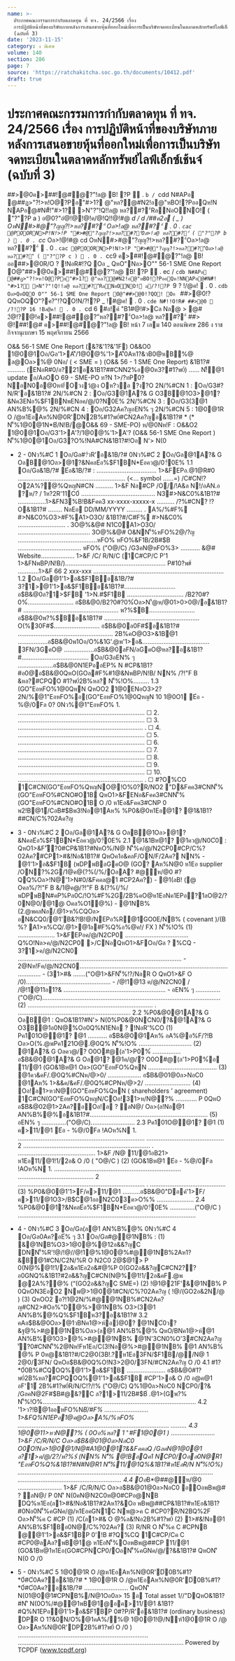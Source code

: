 ```yaml
---
name: >-
  ประกาศคณะกรรมการกำกับตลาดทุน ที่ ทจ. 24/2566 เรื่อง
  การปฏิบัติหน้าที่ของบริษัทภายหลังการเสนอขายหุ้นที่ออกใหม่เพื่อการเป็นบริษัทจดทะเบียนในตลาดหลักทรัพย์ไลฟ์เอ็กซ์เช้นจ์
  (ฉบับที่ 3)
date: '2023-11-15'
category: ง พิเศษ
volume: 140
section: 286
page: 7
source: 'https://ratchakitcha.soc.go.th/documents/10412.pdf'
draft: true
---
```


# ประกาศคณะกรรมการกำกับตลาดทุน ที่ ทจ. 24/2566 เรื่อง การปฏิบัติหน้าที่ของบริษัทภายหลังการเสนอขายหุ้นที่ออกใหม่เพื่อการเป็นบริษัทจดทะเบียนในตลาดหลักทรัพย์ไลฟ์เอ็กซ์เช้นจ์ (ฉบับที่ 3)

##>@0ค>##!@#ํ@?"!ล@ B! ?P  . `b / `cdd N#APอ @##ฏ>"?!>ห!O@?Pอ"#>1? @"หล?@#N2!อ@"หBO!?PออQห!N NAPอ@#N#็!"#>1? >N"?"!Q!!ล@ หล?#?"์Rล์NอO์NO!์ ( "?"?P a ) อ@0?"อํ@!@!@!ค/@!Q!!@!#@ _d / d /##ค2อ ( _ ) OหN#>#@"?ญญ?!>หล?#?"์ Oล>!ล@ หล?#?"์  . 0 . `cac @POORN>P!N!>!P "#>#@"?ญญ?!>หล?#?"์Oล>!ล@ หล?#?"์ ( "?"?P b )  . 0 . `cc_ Oล>!@!#@ cd OหN#>#@"?ญญ?!>หล?#?"์Oล>!ล@ หล?#?"์  . 0 . `cac @POORN>P!N!>!P "#>#@"?ญญ?!>หล?#?"์Oล>!ล@ หล?#?"์ ( "?"?P c )  . 0 . `cc9 ค>##!@#ํ@?"!ล@ B! ออ##>@0R/O ? !NอR#!?Q Oอ _ QหO"Nล>O"" 56-1 SME One Report O@"##>@0ค>##!@#ํ@?"!ล@ B! ?P  . ec / `cdb N#APอ @##ฏ>"?!>ห!O@?Pอ"#>1? @"หล?@#N2!อ@"หBO!?PออQห!NNAPอ@#N#็! "#>1? >N"?"!Q!!ล@ หล?#?"์Rล์NอO์NO!์ ล/?!?P `9 ? !/@ค!  . 0 . `cdb Oล>QหOQO O"" 56-1 SME One Report O@"##>@0!?QO! Oอ ` ##>@0!?QQหOQO"?ค?"!?QO!N/?!?P _ !#@ค!  . 0 . `cde N#็!!O!R# ##>@0  /?!?P 16 !Bล@ค!  . 0 . `cd 6 #อ!ค์ "B1#@!#>Cล Nล@ > @# 2ํ@!?@!ค>##!@#ํ@?"หล?#?"์Oล>!ล@ หล?#?"์ ##> @!##!@# ค>##!@#ํ@?"!ล@ B! หน้า 7 เลม 140 ตอนพิเศษ 286 ง ราชกิจจานุเบกษา 15 พฤศจิกายน 2566

O&& 56-1 SME One Report (&?&'1?&'1F) O&&O0 1@0@1Oอ/Gล'1>A'ี/1@0@%'1>A'ี0Aห1?&วB0@หB%@ ล@Oล>%@ 0Nอ/ ( < SME = ) (O&& 56 - 1 SME One Report) &1B1?# .......... (ENอR#0/อ?21อ&1B1?##CNN2%อ@0ห3?#1?พ0์) ...... N!็@1 update ้อ/AลOO 69 - SME-PO ท?N 1>/?ทP้0?NอN0อ@0ห@้Oวงว้@ง Oห?ว้อ ?ง?O 2N/%#CN 1 : Oอ/G3#?N/R'อ&1B1?# 2N/%#CN 2 : Oอ/G3@1A?& G O3B@1O3>@1?&Nค3ENอ%$F1BNพENอค/@/0?N0E% 2N/%#CN 3 : Oอ/G3(3@1 AN%B%@% 2N/%#CN 4 : Oอ/G32Aค?ญอEN% ๆ 2N/%#CN 5 : 1@0@1R O /@ห1EอAห%N@0R'DN2B%#1?พ0์#CN2Aค?ญอ&1B1?# * (* N'็%1@0@1N*B่/N!B/@O&& 69 - SME-PO) ห/@0Nห!F : O&&O2 1@0@1Oอ/G3'1>A'?/1@0@%'1>A'? (O&& 56-1 SME One Report ) N'็%1@0@1Oอ/G3?O%!NA#CN&1B1?#!Oอ N'> N(0

- 2 - 0Nว%#C่ 1 Oอ/Gล#?่วR'อ&1B/?# 0Nว%#C่ 2 Oอ/Gล@1A?& G OลB@1Oล>@1?&NคลE่อ%$F1BN*E่อคว@/0?่0E% 1.1 Oอ/Gล&1B/?# E่อ&1B/?# : .................................. 1>&FEPอ.@1@R#0 ............................................................. (<... symbol ......=) /C#CN!?O2A%?@%QหญN#CN .......... 1>&F Nล#CP /O//!A&ล N!/อAN.อ ?ห/? / 1ห?2R'11C0์ .......................................... N3#>N&C0%&1B1?# ................1>&FN3%B!B&Fคค3 xx-xxxx-xxxxx-x .......... /?%#CN? !?O&1B1?# ........ NลEอ DD/MM/YYYY ......... . A%/%#F% #>N&C0%O3>#F%A1>O3O/ &1B1?#/C#F% #>N&C0% ........................... . 3O@%&@# N1C0A1>O3O/ ......................................... 3O@%&@# O&NN'็%หFO%2@/?ญ .............................................หFO% หFO%&F1B/2B#$B .................................... หFO% ("O@/C) /G3คN@หFO%3> ........... &@# Website................... 1>&F /C/ R/N/C (1C#CP/C P'1 1>&FNพBP/N!B/)......................................................... P#10?พ#์ ............1>&F 66 2 xxx-xxx .......................................................................... 1.2 Oอ/Gล@1'1>อ&$F1Bอ&1B/?# 3?1>@1'1>อ&$F1Bอ&1B1?#............................. อ$B&@0ล?1>$FB '1>N.#$F1B ................................ /B2?0#?0%์.......................... อ$B&@0/B2?0#?0%์Oล>N'้@ห/@01>0>0@/อ&1B1?# ...................................................... พ?%$B.......................... อ$B&@0พ?%$Bอ&1B1?# ...................................................... O(%30F#$์.......................... อ$B&@0ล0F#$์อ&1B1?# ...................................................... 2B%คO@O3>&1B@1 .................อ$B&@0พ1Oอ/O%&1G'.@พ'1>อ&...................................... 3FN/3GคO@ .................อ$B&@0ลFN/ลGคO@หล?อ&1B1?#...................................... Oอ/G3อEN% ๆ ....................อ$B&@0N1EPออEP% N #CP&1B1?#อ0@อ$B&@0QหO(GOล#F%#1@&NพBP/N!B/ NN% /?!"F B &หล?#CPQO #1?พ0์2B%หล? N'็%!O%......... 1.3 (GO"EอหFO%1@0QหN QหOO2 1@0ENอO3>2? 2N/%@1"EอหFO%อ(GO"EอหFO%1@0QหญN 10 1@0O1 E่อ - %@/0Fล 0? 0Nว%@1"EอหFO% 1. ........................................................................ ☐ 2. ........................................................................ ☐ 3. ....................................................................... . ☐ 4. ........................................................................ ☐ 5. ........................................................................ ☐ 6. ........................................................................ ☐ 7. ........................................................................ ☐ 8. ........................................................................ ☐ 9. ........................................................................ ☐ 10. ....................................................................... . ☐ #?O%CO 1C#CN(GO"EอหFO%QหญNO@!O%0?R/NO2 "D&Fคค3#CNN'็%(GO"EอหFO%#CNO#O1B QหO1>&FENอ&Fคค3#CNN'็%(GO"EอหFO%#CNO#O1B O /0 ห1Eอ&Fคค3#CNP 0 พ2!B@1์/CอB#$Bพ3!Nอ@1Aห% %P0&@0ห1Eอ@1? @1&1B1?##CN/C%?02Aค?ญ

- 3 - 0Nว%#C่ 2 Oอ/Gล@1A?& G OลB@1Oล>@1?&NคลE่อ%$F1BN*E่อคว@/0?่0E% 2.1 @1&1Bห@1? @1คว@/N0C่0 : QหO1>&F'ั?0#CP&1B1?#NหO%/N@ N'็%ค/@/N2CP0#CP/C%?02Aค?#CP1>#&!Nอ&1B1?# QหOค1อ&คลF/ON/F/2Aค? NN% - @1'1>อ&$F1B (พDPพBลGคO@ (GO? Aห%N@0 ห1Eอ supplier /ON?%2G/1@ค@(?%(/%/OอA? #@ห/@0 #?QQ%Oล>!N@'1>N#0/&Fคคล@1 #CP2Aค?) - @1(ลB! (@ Oคล%/?!"F B &/1@ค@/?!"F B &(?%(/%/พDPพBN#คP%Pล0C/!O%#F%2G/2B%คO@ห1EอNค1EPอ?1ลO@2/?0N@0/@1@ Oคล%O1@%) - @1NB% (2.@พคลNอ/.@1>ห%CQOล> อN&CQ0/@1'B&?!B!@/NEPอ%R@1GO0E/NB% ( covenant )/(B %? A1>ห%CQ/.@1>@1ล#F%Q%อ%@ค!/ FX ) N'็%!O% (1) ..................... 1>&FEPอค/@/N2CP0 .................................... Q%O!Nล>ค/@/N2CP0 >/CNอQหO1>&FOอ/Gล ? %CQ - 3?1>ค/@/N2CN0 ............................................................................................. - 2@Nห!Fค/@/N2CN0................................................................................................. - (31>#& .......("O@1>&FN'็%!?/NลR O QหO1>&F O /0)................................................ - /@!1@13 ค/@/N2CN0 / /@!1@11อ1?& .......................................................... - อEN% ๆ ..............("O@/C)..................................................................................................... (2) ....................................................................... . ................................................................ 2.2 %P0&@0@1A?& G OลB@1 : QหO&1B1?#N'> N(0%P0&@0NCN0/?&@1A?& G O3B@1อ0N@%Oอ0Q%N1ENอ ? !NอR'%CO (1) Pค101O@@1? @1 ........... อ$B&@0@1Aห% อA%@อ%F/?!B Oล>O(%.@พPค121O@.@0Q% N'็%!O% .............................. (2) @1A?& G Oลคว@/? O0O#@(ล'1>P0%์ ................ อ$B&@0@1A?& G Oล@1? @1ค/@/? O0O#@(ล'1>P0%์อ 11/@1 (GO&1Bห@1 Oล>(GO"EอหFO%QหN ....................................... (3) @1คว&คF/.@0Q%#C่Nห/@>0/ ................... อ$B&@01@0ล>NอC0 @1Aห% 1>&&ค/&คF/.@0Q%#CPNห/@>2/ .......................... (4) Oอ!ล1>หวN@(GO"EอหFO%QหN ( shareholders ’ agreement) 1C#CN(GO"EอหFO%QหญN/COอ!31>ห/N@?% ............ P 0QหO อ$B&@02@1>2Aค?อOอ!ล ? ลN@/ Oล>(ล!Nอ@1 AN%B%@%อ&1B1?#................................................................... (5) อEN% ๆ ..............("O@/C)......................... 2.3 Pค101O@@1? @1 (1) ค>11/@1 E่อ - %@/0Fล !AOห%N 1. ........................................................................ ............................................ 2 ........................................................................ . ............................................ 1>&F /N@ 11/@1อB21> ห1Eอ11/@1!1/2อ& O /0 ( "O@/C ) (2) (GO&1Bห@1 E่อ - %@/0Fล !AOห%N 1. ........................................................................ ........................................... 2 ........................................................................ . ........................................... (3) %P0&@0@1'1>F/ค>11/@1 ..........อ$B&@0"Dอค์'1>F/ค>11/@1O3>/B$C@1ออN2C03ค>O%% ..................... 2.4 %P0&@0@1?&NคลE่อ%$F1BN*E่อคว@/0?่0E% ..............("O@/C ) .....................................................................................................

- 4 - 0Nว%#C่ 3 Oอ/Gล(ล@1 AN%B%@% 0Nว%#C่ 4 Oอ/Gล0Aค?อE่% ๆ 3.1 Oอ/Gล#@@1NB% : (1) &@1NB%O3>1@0@%@12อ&&?ญC DNN'็%R'!@/!@//@!1@%1@0@%#@@1NB%2Aห1?&B@1#CN/C2N/%R O N2C0 2@$@1> P 0(N@%@1!1/2อ&ห1Eอ2อ&#@%P 0(GO2อ&&?ญC#CN2?? อ0GNQ%&1B1?#2อ&&?ญC#CN(N@%@1!1/2อ&คF.@พ @2A%?@% (“(GO2อ&&?ญC SME=) (2) !@1@21F'&@1NB% P 0QหON3EอO2 Nพ@>1@0@1#CN/C%?02Aค?ญ ( !@/(GO2อ&2N/@ ) (3) QหOO2 อ?!1@2N/%#@@1NB%#CN2Aค?ญ#CN2>#Oอ%"D@%>@1NB% O3>(3@1 AN%B%@%Q%$F1Bห3?อ&1B1?# 3.2 คAอ$B&@0Oล>@1วBNค1@>ห์อ)่@0? @1NC่0ว?&ฐ@%>#@@1NB%Oล>(ล@1 AN%B%@% QหO/BNค1@>ห์@1 AN%B%@1O3>@%>#@@1NB% @1N'3CN0%O'3#CN2Aค?ญ 'ั?0#CNN'็%2@Nห!Fห1Eอ/C(3!Nอ@%>#@@1NB% @1 AN%B% @% P 0ห@&1B1?#/C2@0(3B!.?์ห1Eอ3FN/$F1B/@/N@ 1 2@0/3FN/ QหOอ$B&@0Q%O!N3>2@0/3FN/#CN2Aค?ญ O /0 4.1 #1?*0์0B%#C่QOQ%@1'1>อ&$F1B ...................... อ$B&@0#1?พ0์2B%หล?#CPQOQ%@1'1>อ&$F1B #CP'1>อ& O /0 อ@ค@1 อF'1์ 2B%#1?พ0์R/N/C!?/!% ("O@/C) Q%1@0ล>NอC0 NCP0/?& /GลคN@2F#$B#@&?C ล?1>11/2B#$B์ .@1>(Gพ?% N'็%!O%............................ .......................................................... 4.2 '1>ว?!B@1ออหFO%N*B่/#F% ......................... 1>&FQ%N1EPอ1@ค@Oล>A%/%หFO% ...................................................................................... ......... 4.3 1@0@11>หวN@?% ( 0Oอ%หล? 1 'ี #F1@0@1 ) ......................... 1>&F /C/R/N/C Oล>อ$B&@01@0ล>NอC0 O0O!Nล>1@0@1/N@#A1@0@1?&&FคคลQ /GลคN@1@0@1 ล?1>ค/@/2?/พ?%$์ (NN% N'็% @!BอQค1 NCP0/Oออ0N@R1 "EอหFO%Q%&1B1?#N#N@R1 N'็%11/@1Q%&1B1?#ห1EอR/N N'็%!O%) ............................................................................................................... ........................................................... 4.4 Oอ*B*@##@ห/@0 ......................... 1>&F /C/R/N/C Oล>อ$B&@01@0ล>NอC0 อOอพBพ@# ? ลN@/ P 0N'ิ N(0คN@N2C0ห@0#CPอ@NB DQ%ห1Eอ(ล1>#&!Nอ&1B1?#2Aห1?&Oอ พBพ@##CP&1B1?#ห1Eอ&1B1?#0Nอ0N'็%คGNค/@/ห1EอคGN1C Nพ@>ค C #CP0?R/N2BQ%2F Oล>N'็%ค C #CP (1) /C(ล1>#& O @%ล&!Nอ2B%#1?พ0์ (2) 1>#&!Nอ@1 AN%B%$F1Bอ0N@/C%?02Aค? (3) R/NR O N'็%ค C #CPNB @@1'1>อ&$F1BP 0'!B #?Q%CQ 1C#CP/Cค C #CP0@ลAล?พB@1@ ห1EอN'็%OอพBพ@##CP 11/@1 (GO&1Bห@1ห1Eอ(GO#CPNCP0/OอN'็%คGNค/@/?&&1B1?# QหON'ิ N(0 O /0

- 5 - 0Nว%#C่ 5 1@0@1R O /@ห1EอAห%N@0R'D่0B%#1?*0์#C่0Aค?อ&1B/?# * 1@0@1R O /@ห1EอAห%N@0R'D่0B%#1?*0์#C่0Aค?อ&1B/?# ......................... QหON'ิ N(01@0@1#CPNB%/N@1Oอ0ล> 15 อ Total asset 1//"DQหO&1B1?#N'ิ N(0O%/#@@1พB@1@อค>11/@1 &1B1?#Q%N1EPอ@1'1>อ&$F1BP 0#?P/R'อ&1B1?# (ordinary business) DPR O 1?&0N/O%@1คA%/%@ 1@0@1!@/Nฑ์1@0@1R O /@ Oล>Aห%N@0R'DP2B%#1?พ0์ O /0 ) .......................................................................... .............................................................................................. Powered by TCPDF (www.tcpdf.org)
